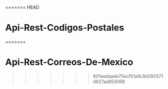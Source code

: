 <<<<<<< HEAD
# Api-Rest-Codigos-Postales
=======
# Api-Rest-Correos-De-Mexico
>>>>>>> 801eedaaeb75ecf51a9c9d392571d627aa853068
